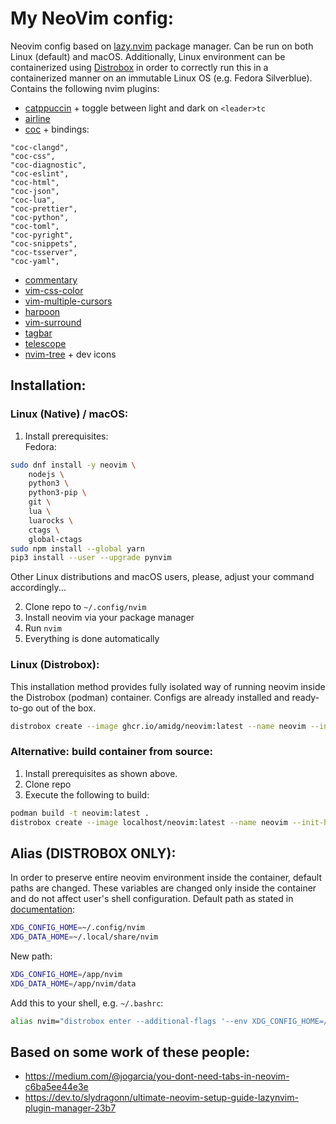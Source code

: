 # My NeoVim config:
Neovim config based on [lazy.nvim](https://github.com/folke/lazy.nvim) package manager. Can be run on both Linux (default) and macOS. Additionally, Linux environment can be containerized using [Distrobox](https://github.com/89luca89/distrobox) in order to correctly run this in a containerized manner on an immutable Linux OS (e.g. Fedora Silverblue). \
Contains the following nvim plugins:
- [catppuccin](https://github.com/catppuccin/nvim) + toggle between light and dark on `<leader>tc`
- [airline](https://github.com/vim-airline/vim-airline)
- [coc](https://github.com/neoclide/coc.nvim) + bindings:
```
"coc-clangd",
"coc-css",
"coc-diagnostic",
"coc-eslint",
"coc-html",
"coc-json",
"coc-lua",
"coc-prettier",
"coc-python",
"coc-toml",
"coc-pyright",
"coc-snippets",
"coc-tsserver",
"coc-yaml",
```
- [commentary](https://github.com/tpope/vim-commentary)
- [vim-css-color](https://github.com/ap/vim-css-color)
- [vim-multiple-cursors](https://github.com/terryma/vim-multiple-cursors)
- [harpoon](https://github.com/ThePrimeagen/harpoon)
- [vim-surround](https://github.com/tpope/vim-surround)
- [tagbar](https://github.com/preservim/tagbar)
- [telescope](https://github.com/nvim-telescope/telescope.nvim)
- [nvim-tree](https://github.com/nvim-tree) + dev icons

## Installation:
### Linux (Native) / macOS:
1. Install prerequisites: \
Fedora:
```bash
sudo dnf install -y neovim \
    nodejs \
    python3 \
    python3-pip \
    git \
    lua \
    luarocks \
    ctags \
    global-ctags
sudo npm install --global yarn
pip3 install --user --upgrade pynvim
```
Other Linux distributions and macOS users, please, adjust your command accordingly...

2. Clone repo to `~/.config/nvim`
3. Install neovim via your package manager
4. Run `nvim`
5. Everything is done automatically

### Linux (Distrobox):
This installation method provides fully isolated way of running neovim inside the Distrobox (podman) container. Configs are already installed and ready-to-go out of the box.
```bash
distrobox create --image ghcr.io/amidg/neovim:latest --name neovim --init-hooks "chmod 777 -R /app"
```

### Alternative: build container from source:
1. Install prerequisites as shown above.
2. Clone repo
3. Execute the following to build:
```bash
podman build -t neovim:latest .
distrobox create --image localhost/neovim:latest --name neovim --init-hooks "chmod 777 -R /app"
```

## Alias (DISTROBOX ONLY):
In order to preserve entire neovim environment inside the container, default paths are changed. These variables are changed only inside the container and do not affect user's shell configuration. Default path as stated in [documentation](https://neovim.io/doc/user/starting.html#_standard-paths):
```bash
XDG_CONFIG_HOME=~/.config/nvim
XDG_DATA_HOME=~/.local/share/nvim
```

New path:
```bash
XDG_CONFIG_HOME=/app/nvim
XDG_DATA_HOME=/app/nvim/data
```

Add this to your shell, e.g. `~/.bashrc`:
```bash
alias nvim="distrobox enter --additional-flags '--env XDG_CONFIG_HOME=/app/' --additional-flags '--env XDG_DATA_HOME=/app/data' neovim -- nvim"
```

## Based on some work of these people:
- https://medium.com/@jogarcia/you-dont-need-tabs-in-neovim-c6ba5ee44e3e
- https://dev.to/slydragonn/ultimate-neovim-setup-guide-lazynvim-plugin-manager-23b7
